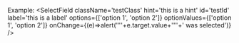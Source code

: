Example:
    <SelectField
      className='testClass'
      hint='this is a hint'
      id='testId'
      label='this is a label'
      options={['option 1', 'option 2']}
      optionValues={['option 1', 'option 2']}
      onChange={(e)=>alert('"'+e.target.value+'"'+' was selected')}
    />
